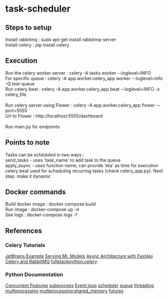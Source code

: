 # task-scheduler
## Steps to setup
Install rabbitmq : sudo apt-get install rabbitmq-server<br />
Install celery : pip install celery

## Execution
Run the celery worker server : celery -A tasks worker --loglevel=INFO <br />
For specific queue : celery -A app.worker.celery_app worker --loglevel=info -Q test-queue <br />
Run celery beat : celery -A app.worker.celery_app beat --loglevel=INFO -s celery_file<br />
<br />
Run celery server using Flower : celery -A app.worker.celery_app flower --port=5555<br />
Url to Flower : http://localhost:5555/dashboard<br />
<br />
Run main.py for endpoints<br />

## Points to note
Tasks can be scheduled in two ways :<br />
send_tasks - uses 'task_name' to add task to the queue<br />
apply_async - uses function name; can provide 'eta' as time for execution<br />
celery beat used for scheduling recurring tasks (check celery_app.py). Next step: make it dynamic <br />

## Docker commands
Build docker image : docker-compose build<br />
Run image : docker-compose up -d <br />
See logs : docker-compose logs -f<br />

## References

### Celery Tutorials
[JetBrains Example](https://www.jetbrains.com/pycharm/guide/tutorials/fastapi-aws-kubernetes/redis_celery/)
[Serving ML Models](https://towardsdatascience.com/deploying-ml-models-in-production-with-fastapi-and-celery-7063e539a5db)
[Async Architecture with FastApi Celery and RabbitMQ](https://medium.com/cuddle-ai/async-architecture-with-fastapi-celery-and-rabbitmq-c7d029030377)
[fullstackpython:celery](https://www.fullstackpython.com/celery.html)

### Python Documentation
[Concurrent Features](https://docs.python.org/3/library/concurrent.futures.html#module-concurrent.futures)
[subprocess](https://docs.python.org/3/library/subprocess.html)
[Event loop](https://docs.python.org/3.9/library/asyncio-eventloop.html#)
[scheduler](https://docs.python.org/3/library/sched.html)
[queue](https://docs.python.org/3/library/queue.html)
[threading](https://docs.python.org/3/library/threading.html#module-threading)
[multiprocessing](https://docs.python.org/3/library/multiprocessing.html)
[multiprocessing:shared_memory](https://docs.python.org/3/library/multiprocessing.shared_memory.html)
[futures](https://docs.python.org/3/library/asyncio-future.html)

